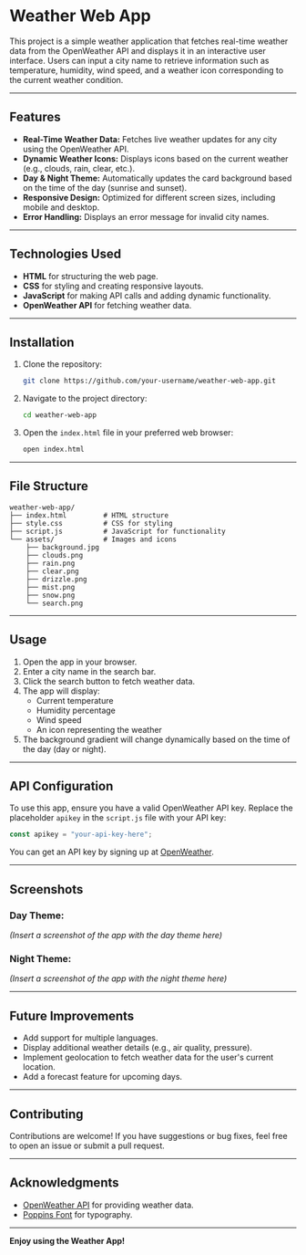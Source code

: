 # Weather Web App

This project is a simple weather application that fetches real-time weather data from the OpenWeather API and displays it in an interactive user interface. Users can input a city name to retrieve information such as temperature, humidity, wind speed, and a weather icon corresponding to the current weather condition.

---

## Features

- **Real-Time Weather Data:** Fetches live weather updates for any city using the OpenWeather API.
- **Dynamic Weather Icons:** Displays icons based on the current weather (e.g., clouds, rain, clear, etc.).
- **Day & Night Theme:** Automatically updates the card background based on the time of the day (sunrise and sunset).
- **Responsive Design:** Optimized for different screen sizes, including mobile and desktop.
- **Error Handling:** Displays an error message for invalid city names.

---

## Technologies Used

- **HTML** for structuring the web page.
- **CSS** for styling and creating responsive layouts.
- **JavaScript** for making API calls and adding dynamic functionality.
- **OpenWeather API** for fetching weather data.

---

## Installation

1. Clone the repository:

   ```bash
   git clone https://github.com/your-username/weather-web-app.git
   ```

2. Navigate to the project directory:

   ```bash
   cd weather-web-app
   ```

3. Open the `index.html` file in your preferred web browser:

   ```bash
   open index.html
   ```

---

## File Structure

```
weather-web-app/
├── index.html         # HTML structure
├── style.css          # CSS for styling
├── script.js          # JavaScript for functionality
└── assets/            # Images and icons
    ├── background.jpg
    ├── clouds.png
    ├── rain.png
    ├── clear.png
    ├── drizzle.png
    ├── mist.png
    ├── snow.png
    └── search.png
```

---

## Usage

1. Open the app in your browser.
2. Enter a city name in the search bar.
3. Click the search button to fetch weather data.
4. The app will display:
   - Current temperature
   - Humidity percentage
   - Wind speed
   - An icon representing the weather
5. The background gradient will change dynamically based on the time of the day (day or night).

---

## API Configuration

To use this app, ensure you have a valid OpenWeather API key. Replace the placeholder `apikey` in the `script.js` file with your API key:

```javascript
const apikey = "your-api-key-here";
```

You can get an API key by signing up at [OpenWeather](https://openweathermap.org/api).

---

## Screenshots

### Day Theme:

*(Insert a screenshot of the app with the day theme here)*

### Night Theme:

*(Insert a screenshot of the app with the night theme here)*

---

## Future Improvements

- Add support for multiple languages.
- Display additional weather details (e.g., air quality, pressure).
- Implement geolocation to fetch weather data for the user's current location.
- Add a forecast feature for upcoming days.

---

## Contributing

Contributions are welcome! If you have suggestions or bug fixes, feel free to open an issue or submit a pull request.

---

## Acknowledgments

- [OpenWeather API](https://openweathermap.org/api) for providing weather data.
- [Poppins Font](https://fonts.google.com/specimen/Poppins) for typography.

---

**Enjoy using the Weather App!**

